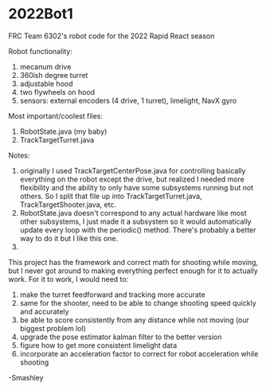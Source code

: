 # 2022Bot1
FRC Team 6302's robot code for the 2022 Rapid React season

Robot functionality:
1. mecanum drive
2. 360ish degree turret
3. adjustable hood
4. two flywheels on hood
5. sensors: external encoders (4 drive, 1 turret), limelight, NavX gyro

Most important/coolest files:
1. RobotState.java (my baby)
2. TrackTargetTurret.java

Notes:
1. originally I used TrackTargetCenterPose.java for controlling basically everything on the robot except the drive, but realized I needed more flexibility and the ability to only have some subsystems running but not others. So I split that file up into TrackTargetTurret.java, TrackTargetShooter.java, etc. 
2. RobotState.java doesn't correspond to any actual hardware like most other subsystems, I just made it a subsystem so it would automatically update every loop with the periodic() method. There's probably a better way to do it but I like this one.
3. 

This project has the framework and correct math for shooting while moving, but I never got around to making everything perfect enough for it to actually work. For it to work, I would need to:
1. make the turret feedforward and tracking more accurate
2. same for the shooter, need to be able to change shooting speed quickly and accurately
3. be able to score consistently from any distance while not moving (our biggest problem lol)
4. upgrade the pose estimator kalman filter to the better version
5. figure how to get more consistent limelight data
6. incorporate an acceleration factor to correct for robot acceleration while shooting


-Smashley
